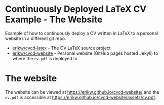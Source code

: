 # Continuously Deployed LaTeX CV Example - The Website
Example of how to continuously deploy a CV written in LaTeX to a personal website in a different git repo.

* [erikw/cvcd-latex](https://github.com/erikw/cvcd-latex) - The CV LaTeX source project
* [erikw/cvcd-website](https://github.com/erikw/cvcd-website) - Personal website (GitHub pages hosted Jekyll) to where the `cv.pdf` is deployed to.

# The website
The website can be viewed at https://erikw.github.io/cvcd-website/ and the `cv.pdf` is accessible at https://erikw.github.io/cvcd-website/assets/cv.pdf.
